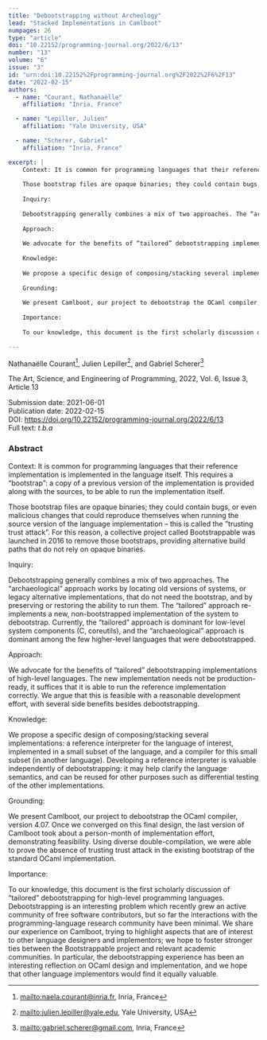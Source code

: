 ```yaml
---
title: "Debootstrapping without Archeology"
lead: "Stacked Implementations in Camlboot"
numpages: 26
type: "article"
doi: "10.22152/programming-journal.org/2022/6/13"
number: "13"
volume: "6"
issue: "3"
id: "urn:doi:10.22152%2Fprogramming-journal.org%2F2022%2F6%2F13"
date: "2022-02-15"
authors: 
  - name: "Courant, Nathanaëlle"
    affiliation: "Inria, France"

  - name: "Lepiller, Julien"
    affiliation: "Yale University, USA"

  - name: "Scherer, Gabriel"
    affiliation: "Inria, France"

excerpt: |
    Context: It is common for programming languages that their reference implementation is implemented in the language itself. This requires a “bootstrap”: a copy of a previous version of the implementation is provided along with the sources, to be able to run the implementation itself.  
      
    Those bootstrap files are opaque binaries; they could contain bugs, or even malicious changes that could reproduce themselves when running the source version of the language implementation – this is called the ”trusting trust attack”. For this reason, a collective project called Bootstrappable was launched in 2016 to remove those bootstraps, providing alternative build paths that do not rely on opaque binaries.  
      
    Inquiry:  
      
    Debootstrapping generally combines a mix of two approaches. The “archaeological” approach works by locating old versions of systems, or legacy alternative implementations, that do not need the bootstrap, and by preserving or restoring the ability to run them. The “tailored” approach re-implements a new, non-bootstrapped implementation of the system to debootstrap. Currently, the “tailored” approach is dominant for low-level system components (C, coreutils), and the “archaeological” approach is dominant among the few higher-level languages that were debootstrapped.  
      
    Approach:  
      
    We advocate for the benefits of “tailored” debootstrapping implementations of high-level languages. The new implementation needs not be production-ready, it suffices that it is able to run the reference implementation correctly. We argue that this is feasible with a reasonable development effort, with several side benefits besides debootstrapping.  
      
    Knowledge:  
      
    We propose a specific design of composing/stacking several implementations: a reference interpreter for the language of interest, implemented in a small subset of the language, and a compiler for this small subset (in another language). Developing a reference interpreter is valuable independently of debootstrapping: it may help clarify the language semantics, and can be reused for other purposes such as differential testing of the other implementations.  
      
    Grounding:  
      
    We present Camlboot, our project to debootstrap the OCaml compiler, version 4.07. Once we converged on this final design, the last version of Camlboot took about a person-month of implementation effort, demonstrating feasibility. Using diverse double-compilation, we were able to prove the absence of trusting trust attack in the existing bootstrap of the standard OCaml implementation.  
      
    Importance:  
      
    To our knowledge, this document is the first scholarly discussion of “tailored” debootstrapping for high-level programming languages. Debootstrapping is an interesting problem which recently grew an active community of free software contributors, but so far the interactions with the programming-language research community have been minimal. We share our experience on Camlboot, trying to highlight aspects that are of interest to other language designers and implementors; we hope to foster stronger ties between the Bootstrappable project and relevant academic communities. In particular, the debootstrapping experience has been an interesting reflection on OCaml design and implementation, and we hope that other language implementors would find it equally valuable.

---
```

Nathanaëlle Courant[^1], Julien Lepiller[^2], and Gabriel Scherer[^3]

The Art, Science, and Engineering of Programming, 2022, Vol. 6, Issue 3, Article 13

Submission date: 2021-06-01  
Publication date: 2022-02-15  
DOI: <https://doi.org/10.22152/programming-journal.org/2022/6/13>  
Full text: *t.b.a*  


### Abstract
Context: It is common for programming languages that their reference implementation is implemented in the language itself. This requires a “bootstrap”: a copy of a previous version of the implementation is provided along with the sources, to be able to run the implementation itself.  
  
Those bootstrap files are opaque binaries; they could contain bugs, or even malicious changes that could reproduce themselves when running the source version of the language implementation – this is called the ”trusting trust attack”. For this reason, a collective project called Bootstrappable was launched in 2016 to remove those bootstraps, providing alternative build paths that do not rely on opaque binaries.  
  
Inquiry:  
  
Debootstrapping generally combines a mix of two approaches. The “archaeological” approach works by locating old versions of systems, or legacy alternative implementations, that do not need the bootstrap, and by preserving or restoring the ability to run them. The “tailored” approach re-implements a new, non-bootstrapped implementation of the system to debootstrap. Currently, the “tailored” approach is dominant for low-level system components (C, coreutils), and the “archaeological” approach is dominant among the few higher-level languages that were debootstrapped.  
  
Approach:  
  
We advocate for the benefits of “tailored” debootstrapping implementations of high-level languages. The new implementation needs not be production-ready, it suffices that it is able to run the reference implementation correctly. We argue that this is feasible with a reasonable development effort, with several side benefits besides debootstrapping.  
  
Knowledge:  
  
We propose a specific design of composing/stacking several implementations: a reference interpreter for the language of interest, implemented in a small subset of the language, and a compiler for this small subset (in another language). Developing a reference interpreter is valuable independently of debootstrapping: it may help clarify the language semantics, and can be reused for other purposes such as differential testing of the other implementations.  
  
Grounding:  
  
We present Camlboot, our project to debootstrap the OCaml compiler, version 4.07. Once we converged on this final design, the last version of Camlboot took about a person-month of implementation effort, demonstrating feasibility. Using diverse double-compilation, we were able to prove the absence of trusting trust attack in the existing bootstrap of the standard OCaml implementation.  
  
Importance:  
  
To our knowledge, this document is the first scholarly discussion of “tailored” debootstrapping for high-level programming languages. Debootstrapping is an interesting problem which recently grew an active community of free software contributors, but so far the interactions with the programming-language research community have been minimal. We share our experience on Camlboot, trying to highlight aspects that are of interest to other language designers and implementors; we hope to foster stronger ties between the Bootstrappable project and relevant academic communities. In particular, the debootstrapping experience has been an interesting reflection on OCaml design and implementation, and we hope that other language implementors would find it equally valuable.


[^1]: <mailto:naela.courant@inria.fr>, Inria, France
[^2]: <mailto:julien.lepiller@yale.edu>, Yale University, USA
[^3]: <mailto:gabriel.scherer@gmail.com>, Inria, France

